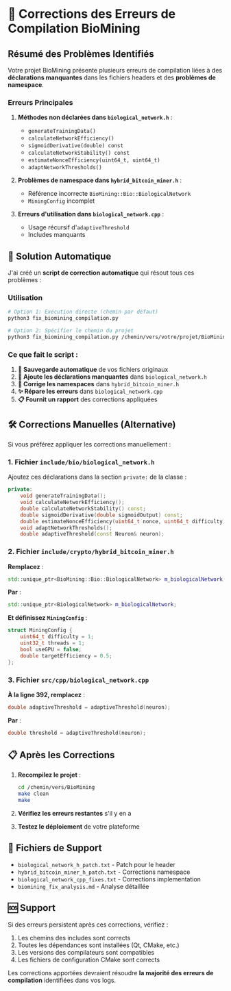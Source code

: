 # 🔧 Corrections des Erreurs de Compilation BioMining

## Résumé des Problèmes Identifiés

Votre projet BioMining présente plusieurs erreurs de compilation liées à des **déclarations manquantes** dans les fichiers headers et des **problèmes de namespace**.

### Erreurs Principales

1. **Méthodes non déclarées dans `biological_network.h`** :
   - `generateTrainingData()`
   - `calculateNetworkEfficiency()`
   - `sigmoidDerivative(double) const`
   - `calculateNetworkStability() const`
   - `estimateNonceEfficiency(uint64_t, uint64_t)`
   - `adaptNetworkThresholds()`

2. **Problèmes de namespace dans `hybrid_bitcoin_miner.h`** :
   - Référence incorrecte `BioMining::Bio::BiologicalNetwork`
   - `MiningConfig` incomplet

3. **Erreurs d'utilisation dans `biological_network.cpp`** :
   - Usage récursif d'`adaptiveThreshold`
   - Includes manquants

## 🚀 Solution Automatique

J'ai créé un **script de correction automatique** qui résout tous ces problèmes :

### Utilisation

```bash
# Option 1: Exécution directe (chemin par défaut)
python3 fix_biomining_compilation.py

# Option 2: Spécifier le chemin du projet
python3 fix_biomining_compilation.py /chemin/vers/votre/projet/BioMining
```

### Ce que fait le script :

1. **📁 Sauvegarde automatique** de vos fichiers originaux
2. **🔧 Ajoute les déclarations manquantes** dans `biological_network.h`
3. **🔄 Corrige les namespaces** dans `hybrid_bitcoin_miner.h`  
4. **✨ Répare les erreurs** dans `biological_network.cpp`
5. **📋 Fournit un rapport** des corrections appliquées

## 🛠️ Corrections Manuelles (Alternative)

Si vous préférez appliquer les corrections manuellement :

### 1. Fichier `include/bio/biological_network.h`

Ajoutez ces déclarations dans la section `private:` de la classe :

```cpp
private:
    void generateTrainingData();
    void calculateNetworkEfficiency();  
    double calculateNetworkStability() const;
    double sigmoidDerivative(double sigmoidOutput) const;
    double estimateNonceEfficiency(uint64_t nonce, uint64_t difficulty);
    void adaptNetworkThresholds();
    double adaptiveThreshold(const Neuron& neuron);
```

### 2. Fichier `include/crypto/hybrid_bitcoin_miner.h`

**Remplacez** :
```cpp
std::unique_ptr<BioMining::Bio::BiologicalNetwork> m_biologicalNetwork;
```

**Par** :
```cpp
std::unique_ptr<BiologicalNetwork> m_biologicalNetwork;
```

**Et définissez `MiningConfig`** :
```cpp
struct MiningConfig {
    uint64_t difficulty = 1;
    uint32_t threads = 1; 
    bool useGPU = false;
    double targetEfficiency = 0.5;
};
```

### 3. Fichier `src/cpp/biological_network.cpp`

**À la ligne 392, remplacez** :
```cpp
double adaptiveThreshold = adaptiveThreshold(neuron);
```

**Par** :
```cpp
double threshold = adaptiveThreshold(neuron);
```

## 📋 Après les Corrections

1. **Recompilez le projet** :
   ```bash
   cd /chemin/vers/BioMining
   make clean
   make
   ```

2. **Vérifiez les erreurs restantes** s'il y en a

3. **Testez le déploiement** de votre plateforme

## 📁 Fichiers de Support

- `biological_network_h_patch.txt` - Patch pour le header
- `hybrid_bitcoin_miner_h_patch.txt` - Corrections namespace  
- `biological_network_cpp_fixes.txt` - Corrections implementation
- `biomining_fix_analysis.md` - Analyse détaillée

## 🆘 Support

Si des erreurs persistent après ces corrections, vérifiez :

1. Les chemins des includes sont corrects
2. Toutes les dépendances sont installées (Qt, CMake, etc.)
3. Les versions des compilateurs sont compatibles
4. Les fichiers de configuration CMake sont corrects

Les corrections apportées devraient résoudre **la majorité des erreurs de compilation** identifiées dans vos logs.